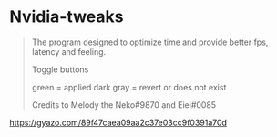 # Nvidia-tweaks
> The program designed to optimize time and provide better fps, latency and feeling.
> 
> Toggle buttons
> 
> green = applied
>dark gray = revert or does not exist
> 
> Credits to Melody the Neko#9870 and Eiei#0085
>
 https://gyazo.com/89f47caea09aa2c37e03cc9f0391a70d

